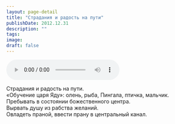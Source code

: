 ```yaml
---
layout: page-detail
title: "Страдания и радость на пути"
publishDate: 2012.12.31
description: ""
tags:
image:
draft: false
---
```


<audio title="2012.12.31 - Страдания и радость на пути.mp3" src="https://filer-api.advayta.org/v1.0/public/files/74887" controls=""></audio>

 Страдания и радость на пути.  
«Обучение царя Яду»: олень, рыба, Пингала, птичка, мальчик.  
Пребывать в состоянии божественного центра.  
Вырвать душу из рабства желаний.  
Овладеть праной, ввести прану в центральный канал. 

  

